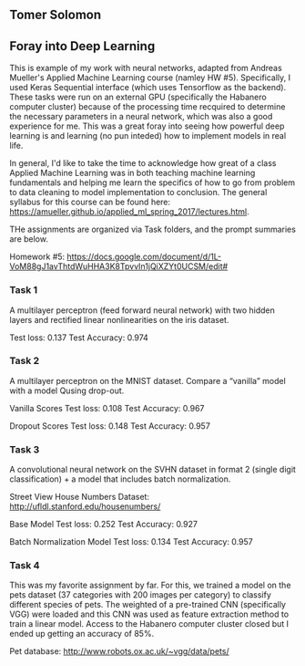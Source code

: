 ## Tomer Solomon
## Foray into Deep Learning 

This is example of my work with neural networks, adapted from Andreas Mueller's Applied Machine Learning course (namley HW #5). Specifically, I used Keras Sequential interface (which uses Tensorflow as the backend). These tasks were run on an external GPU (specifically the Habanero computer cluster) because of the processing time recquired to determine the necessary parameters in a neural network, which was also a good experience for me. This was a great foray into seeing how powerful deep learning is and learning (no pun inteded) how to implement models in real life. 

In general, I'd like to take the time to acknowledge how great of a class Applied Machine Learning was in both teaching machine learning fundamentals and helping me learn the specifics of how to go from problem to data cleaning to model implementation to conclusion. The general syllabus for this course can be found here: https://amueller.github.io/applied_ml_spring_2017/lectures.html. 

THe assignments are organized via Task folders, and the prompt summaries are below. 

Homework #5: https://docs.google.com/document/d/1L-VoM88gJ1avThtdWuHHA3K8TpvvIn1jQiXZYt0UCSM/edit# 

### Task 1

A multilayer perceptron (feed forward neural network) with two hidden layers and rectified linear nonlinearities on the iris dataset. 

Test loss: 0.137
Test Accuracy: 0.974

### Task 2

A multilayer perceptron on the MNIST dataset. Compare a “vanilla” model with a model Qusing drop-out.

Vanilla Scores
Test loss: 0.108
Test Accuracy: 0.967

Dropout Scores
Test loss: 0.148
Test Accuracy: 0.957

### Task 3

A convolutional neural network on the SVHN dataset in format 2 (single digit classification) + a model that includes batch normalization.

Street View House Numbers Dataset: http://ufldl.stanford.edu/housenumbers/ 

Base Model
Test loss: 0.252
Test Accuracy: 0.927

Batch Normalization Model
Test loss: 0.134
Test Accuracy: 0.957


### Task 4

This was my favorite assignment by far. For this, we trained a model on the pets dataset (37 categories with 200 images per category) to classify different species of pets. The weighted of a pre-trained CNN (specifically VGG) were loaded and this CNN was used as feature extraction method to train a linear model. Access to the Habanero computer cluster closed but I ended up getting an accuracy of 85%.

Pet database: http://www.robots.ox.ac.uk/~vgg/data/pets/




